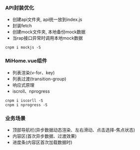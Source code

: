 ### API封装优化
+ 创建api文件夹, api统一放到index.js
+ 封装fetch
+ 创建mock文件夹, 本地备份mock数据
+ 当rap接口异常时调用本地mock数据
```
cnpm i mockjs -S
```

### MiHome.vue组件
+ 列表渲染(v-for、key)
+ 列表过渡(transition-group)
+ 响应式原理
+ iscroll、nprogress
```
cnpm i iscorll -S
cnpm i nprogress -S
```

### 业务场景
+ 顶部导航栏(异步数据动态渲染、左右滑动、点击选择-焦点状态)
+ 内容区(首次异步数据、过渡效果)
+ 进度条(内容区首次加载数据时)